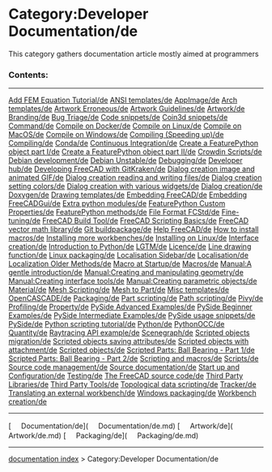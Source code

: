 # Category:Developer Documentation/de
This category gathers documentation article mostly aimed at programmers

### Contents:

  ------------------------------------------------------------------------------------------------- --------------------------------------------------------------------------------------------------- ---------------------------------------------------------------------------------------------------------
  [Add FEM Equation Tutorial/de](Add_FEM_Equation_Tutorial/de.md)                           [ANSI templates/de](ANSI_templates/de.md)                                                   [AppImage/de](AppImage/de.md)
  [Arch templates/de](Arch_templates/de.md)                                                 [Artwork Erroneous/de](Artwork_Erroneous/de.md)                                             [Artwork Guidelines/de](Artwork_Guidelines/de.md)
  [Artwork/de](Artwork/de.md)                                                               [Branding/de](Branding/de.md)                                                               [Bug Triage/de](Bug_Triage/de.md)
  [Code snippets/de](Code_snippets/de.md)                                                   [Coin3d snippets/de](Coin3d_snippets/de.md)                                                 [Command/de](Command/de.md)
  [Compile on Docker/de](Compile_on_Docker/de.md)                                           [Compile on Linux/de](Compile_on_Linux/de.md)                                               [Compile on MacOS/de](Compile_on_MacOS/de.md)
  [Compile on Windows/de](Compile_on_Windows/de.md)                                         [Compiling (Speeding up)/de](Compiling_(Speeding_up)/de.md)                                 [Compiling/de](Compiling/de.md)
  [Conda/de](Conda/de.md)                                                                   [Continuous Integration/de](Continuous_Integration/de.md)                                   [Create a FeaturePython object part I/de](Create_a_FeaturePython_object_part_I/de.md)
  [Create a FeaturePython object part II/de](Create_a_FeaturePython_object_part_II/de.md)   [Crowdin Scripts/de](Crowdin_Scripts/de.md)                                                 [Debian development/de](Debian_development/de.md)
  [Debian Unstable/de](Debian_Unstable/de.md)                                               [Debugging/de](Debugging/de.md)                                                             [Developer hub/de](Developer_hub/de.md)
  [Developing FreeCAD with GitKraken/de](Developing_FreeCAD_with_GitKraken/de.md)           [Dialog creation image and animated GIF/de](Dialog_creation_image_and_animated_GIF/de.md)   [Dialog creation reading and writing files/de](Dialog_creation_reading_and_writing_files/de.md)
  [Dialog creation setting colors/de](Dialog_creation_setting_colors/de.md)                 [Dialog creation with various widgets/de](Dialog_creation_with_various_widgets/de.md)       [Dialog creation/de](Dialog_creation/de.md)
  [Doxygen/de](Doxygen/de.md)                                                               [Drawing templates/de](Drawing_templates/de.md)                                             [Embedding FreeCAD/de](Embedding_FreeCAD/de.md)
  [Embedding FreeCADGui/de](Embedding_FreeCADGui/de.md)                                     [Extra python modules/de](Extra_python_modules/de.md)                                       [FeaturePython Custom Properties/de](FeaturePython_Custom_Properties/de.md)
  [FeaturePython methods/de](FeaturePython_methods/de.md)                                   [File Format FCStd/de](File_Format_FCStd/de.md)                                             [Fine-tuning/de](Fine-tuning/de.md)
  [FreeCAD Build Tool/de](FreeCAD_Build_Tool/de.md)                                         [FreeCAD Scripting Basics/de](FreeCAD_Scripting_Basics/de.md)                               [FreeCAD vector math library/de](FreeCAD_vector_math_library/de.md)
  [Git buildpackage/de](Git_buildpackage/de.md)                                             [Help FreeCAD/de](Help_FreeCAD/de.md)                                                       [How to install macros/de](How_to_install_macros/de.md)
  [Installing more workbenches/de](Installing_more_workbenches/de.md)                       [Installing on Linux/de](Installing_on_Linux/de.md)                                         [Interface creation/de](Interface_creation/de.md)
  [Introduction to Python/de](Introduction_to_Python/de.md)                                 [LGTM/de](LGTM/de.md)                                                                       [Licence/de](Licence/de.md)
  [Line drawing function/de](Line_drawing_function/de.md)                                   [Linux packaging/de](Linux_packaging/de.md)                                                 [Localisation Sidebar/de](Localisation_Sidebar/de.md)
  [Localisation/de](Localisation/de.md)                                                     [Localization Older Methods/de](Localization_Older_Methods/de.md)                           [Macro at Startup/de](Macro_at_Startup/de.md)
  [Macros/de](Macros/de.md)                                                                 [Manual:A gentle introduction/de](Manual:A_gentle_introduction/de.md)                       [Manual:Creating and manipulating geometry/de](Manual:Creating_and_manipulating_geometry/de.md)
  [Manual:Creating interface tools/de](Manual:Creating_interface_tools/de.md)               [Manual:Creating parametric objects/de](Manual:Creating_parametric_objects/de.md)           [Material/de](Material/de.md)
  [Mesh Scripting/de](Mesh_Scripting/de.md)                                                 [Mesh to Part/de](Mesh_to_Part/de.md)                                                       [Misc templates/de](Misc_templates/de.md)
  [OpenCASCADE/de](OpenCASCADE/de.md)                                                       [Packaging/de](Packaging/de.md)                                                             [Part scripting/de](Part_scripting/de.md)
  [Path scripting/de](Path_scripting/de.md)                                                 [Pivy/de](Pivy/de.md)                                                                       [Profiling/de](Profiling/de.md)
  [Property/de](Property/de.md)                                                             [PySide Advanced Examples/de](PySide_Advanced_Examples/de.md)                               [PySide Beginner Examples/de](PySide_Beginner_Examples/de.md)
  [PySide Intermediate Examples/de](PySide_Intermediate_Examples/de.md)                     [PySide usage snippets/de](PySide_usage_snippets/de.md)                                     [PySide/de](PySide/de.md)
  [Python scripting tutorial/de](Python_scripting_tutorial/de.md)                           [Python/de](Python/de.md)                                                                   [PythonOCC/de](PythonOCC/de.md)
  [Quantity/de](Quantity/de.md)                                                             [Raytracing API example/de](Raytracing_API_example/de.md)                                   [Scenegraph/de](Scenegraph/de.md)
  [Scripted objects migration/de](Scripted_objects_migration/de.md)                         [Scripted objects saving attributes/de](Scripted_objects_saving_attributes/de.md)           [Scripted objects with attachment/de](Scripted_objects_with_attachment/de.md)
  [Scripted objects/de](Scripted_objects/de.md)                                             [Scripted Parts: Ball Bearing - Part 1/de](Scripted_Parts:_Ball_Bearing_-_Part_1/de.md)     [Scripted Parts: Ball Bearing - Part 2/de](Scripted_Parts:_Ball_Bearing_-_Part_2/de.md)
  [Scripting and macros/de](Scripting_and_macros/de.md)                                     [Scripts/de](Scripts/de.md)                                                                 [Source code management/de](Source_code_management/de.md)
  [Source documentation/de](Source_documentation/de.md)                                     [Start up and Configuration/de](Start_up_and_Configuration/de.md)                           [Testing/de](Testing/de.md)
  [The FreeCAD source code/de](The_FreeCAD_source_code/de.md)                               [Third Party Libraries/de](Third_Party_Libraries/de.md)                                     [Third Party Tools/de](Third_Party_Tools/de.md)
  [Topological data scripting/de](Topological_data_scripting/de.md)                         [Tracker/de](Tracker/de.md)                                                                 [Translating an external workbench/de](Translating_an_external_workbench/de.md)
  [Windows packaging/de](Windows_packaging/de.md)                                           [Workbench creation/de](Workbench_creation/de.md)                                           
                                                                                                                                                                                                        
  ------------------------------------------------------------------------------------------------- --------------------------------------------------------------------------------------------------- ---------------------------------------------------------------------------------------------------------

[<img src="images/Property.png" style="width:16px"> Documentation/de](<img src="images/Property.png" style="width:16px"> Documentation/de.md) [<img src="images/Property.png" style="width:16px"> Artwork/de](<img src="images/Property.png" style="width:16px"> Artwork/de.md) [<img src="images/Property.png" style="width:16px"> Packaging/de](<img src="images/Property.png" style="width:16px"> Packaging/de.md)

---
[documentation index](../README.md) > Category:Developer Documentation/de
